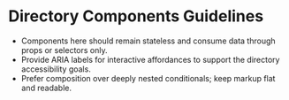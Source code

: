 # Directory Components Guidelines
- Components here should remain stateless and consume data through props or selectors only.
- Provide ARIA labels for interactive affordances to support the directory accessibility goals.
- Prefer composition over deeply nested conditionals; keep markup flat and readable.
